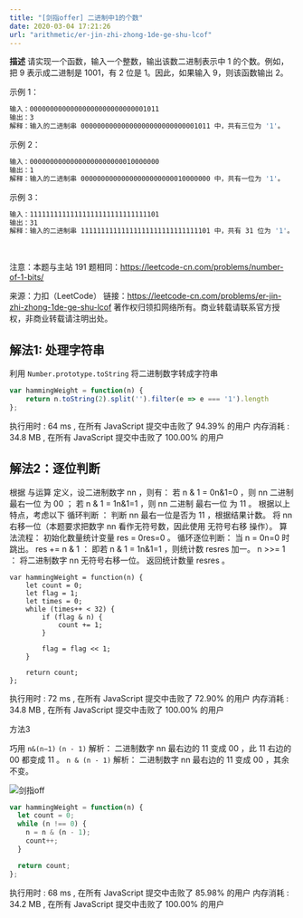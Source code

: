 ```yaml
---
title: "[剑指offer] 二进制中1的个数"
date: 2020-03-04 17:21:26
url: "arithmetic/er-jin-zhi-zhong-1de-ge-shu-lcof"
---
```


**描述** 请实现一个函数，输入一个整数，输出该数二进制表示中 1 的个数。例如，把 9 表示成二进制是 1001，有 2 位是 1。因此，如果输入 9，则该函数输出 2。

示例 1：
```bash
输入：00000000000000000000000000001011
输出：3
解释：输入的二进制串 00000000000000000000000000001011 中，共有三位为 '1'。
```

示例 2：
```bash
输入：00000000000000000000000010000000
输出：1
解释：输入的二进制串 00000000000000000000000010000000 中，共有一位为 '1'。
```

示例 3：
```bash
输入：11111111111111111111111111111101
输出：31
解释：输入的二进制串 11111111111111111111111111111101 中，共有 31 位为 '1'。
```

 

注意：本题与主站 191 题相同：https://leetcode-cn.com/problems/number-of-1-bits/

来源：力扣（LeetCode）
链接：https://leetcode-cn.com/problems/er-jin-zhi-zhong-1de-ge-shu-lcof
著作权归领扣网络所有。商业转载请联系官方授权，非商业转载请注明出处。
<!--more-->


## 解法1: 处理字符串

利用 `Number.prototype.toString` 将二进制数字转成字符串

```js
var hammingWeight = function(n) {
    return n.toString(2).split('').filter(e => e === '1').length
};
```
执行用时 :
64 ms
, 在所有 JavaScript 提交中击败了
94.39%
的用户
内存消耗 :
34.8 MB
, 在所有 JavaScript 提交中击败了
100.00%
的用户


## 解法2：逐位判断
根据 与运算 定义，设二进制数字 nn ，则有：
若 n \& 1 = 0n&1=0 ，则 nn 二进制 最右一位 为 00 ；
若 n \& 1 = 1n&1=1 ，则 nn 二进制 最右一位 为 11 。
根据以上特点，考虑以下 循环判断 ：
判断 nn 最右一位是否为 11 ，根据结果计数。
将 nn 右移一位（本题要求把数字 nn 看作无符号数，因此使用 无符号右移 操作）。
算法流程：
初始化数量统计变量 res = 0res=0 。
循环逐位判断： 当 n = 0n=0 时跳出。
res += n & 1 ： 即若 n \& 1 = 1n&1=1 ，则统计数 resres 加一。
n >>= 1 ： 将二进制数字 nn 无符号右移一位。
返回统计数量 resres 。

```
var hammingWeight = function(n) {
    let count = 0;
    let flag = 1;
    let times = 0;
    while (times++ < 32) {
        if (flag & n) {
            count += 1;
        }

        flag = flag << 1;
    }

    return count;
};
```
执行用时 :
72 ms
, 在所有 JavaScript 提交中击败了
72.90%
的用户
内存消耗 :
34.8 MB
, 在所有 JavaScript 提交中击败了
100.00%
的用户

方法3

巧用 `n&(n−1)`
`(n - 1)` 解析： 二进制数字 nn 最右边的 11 变成 00 ，此 11 右边的 00 都变成 11 。
`n & (n - 1)` 解析： 二进制数字 nn 最右边的 11 变成 00 ，其余不变。


![剑指off](/images/mian-shi-ti-15-er-jin-zhi-zhong-1de-ge-shu-wei-yun.png)


```js 
var hammingWeight = function(n) {
  let count = 0;
  while (n !== 0) {
    n = n & (n - 1);
    count++;
  }

  return count;
};
```
执行用时 :
68 ms
, 在所有 JavaScript 提交中击败了
85.98%
的用户
内存消耗 :
34.2 MB
, 在所有 JavaScript 提交中击败了
100.00%
的用户